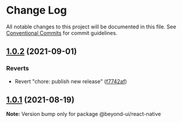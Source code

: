 # Change Log

All notable changes to this project will be documented in this file.
See [Conventional Commits](https://conventionalcommits.org) for commit guidelines.

## [1.0.2](https://github.com/renli-tech/Beyond/compare/@beyond-ui/react-native@1.1.0...@beyond-ui/react-native@1.0.2) (2021-09-01)


### Reverts

* Revert "chore: publish new release" ([f7742af](https://github.com/renli-tech/Beyond/commit/f7742af3bb3319058860451897d2c3fff2b0b506))





## [1.0.1](https://github.com/renli-tech/Beyond/compare/@beyond-ui/react-native@1.0.0...@beyond-ui/react-native@1.0.1) (2021-08-19)

**Note:** Version bump only for package @beyond-ui/react-native
